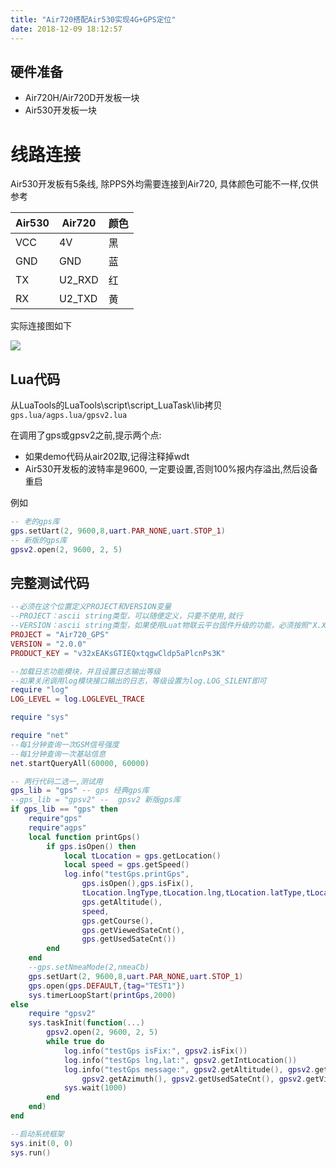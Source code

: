 ```yaml
---
title: "Air720搭配Air530实现4G+GPS定位"
date: 2018-12-09 18:12:57
---
```


## 硬件准备

* Air720H/Air720D开发板一块
* Air530开发板一块

# 线路连接

Air530开发板有5条线, 除PPS外均需要连接到Air720, 具体颜色可能不一样,仅供参考

|Air530|Air720|颜色|
|------|------|---|
|VCC   |4V    |黑|
|GND   |GND   |蓝|
|TX    |U2_RXD|红|
|RX    |U2_TXD|黄|

实际连接图如下

![](http://doc.openluat.com/api/static/editormd/php/../uploads/5_40296.jpg)

## Lua代码

从LuaTools的LuaTools\script\script_LuaTask\lib拷贝`gps.lua/agps.lua/gpsv2.lua`

在调用了gps或gpsv2之前,提示两个点:

* 如果demo代码从air202取,记得注释掉wdt
* Air530开发板的波特率是9600, 一定要设置,否则100%报内存溢出,然后设备重启

例如
```lua
-- 老的gps库
gps.setUart(2, 9600,8,uart.PAR_NONE,uart.STOP_1)
-- 新版的gps库
gpsv2.open(2, 9600, 2, 5)
```

## 完整测试代码

```lua
--必须在这个位置定义PROJECT和VERSION变量
--PROJECT：ascii string类型，可以随便定义，只要不使用,就行
--VERSION：ascii string类型，如果使用Luat物联云平台固件升级的功能，必须按照"X.X.X"定义，X表示1位数字；否则可随便定义
PROJECT = "Air720_GPS"
VERSION = "2.0.0"
PRODUCT_KEY = "v32xEAKsGTIEQxtqgwCldp5aPlcnPs3K"

--加载日志功能模块，并且设置日志输出等级
--如果关闭调用log模块接口输出的日志，等级设置为log.LOG_SILENT即可
require "log"
LOG_LEVEL = log.LOGLEVEL_TRACE

require "sys"

require "net"
--每1分钟查询一次GSM信号强度
--每1分钟查询一次基站信息
net.startQueryAll(60000, 60000)

-- 两行代码二选一,测试用
gps_lib = "gps" -- gps 经典gps库
--gps_lib = "gpsv2" --  gpsv2 新版gps库
if gps_lib == "gps" then
    require"gps"
    require"agps"
    local function printGps()
        if gps.isOpen() then
            local tLocation = gps.getLocation()
            local speed = gps.getSpeed()
            log.info("testGps.printGps",
                gps.isOpen(),gps.isFix(),
                tLocation.lngType,tLocation.lng,tLocation.latType,tLocation.lat,
                gps.getAltitude(),
                speed,
                gps.getCourse(),
                gps.getViewedSateCnt(),
                gps.getUsedSateCnt())
        end
    end
    --gps.setNmeaMode(2,nmeaCb)
    gps.setUart(2, 9600,8,uart.PAR_NONE,uart.STOP_1)
    gps.open(gps.DEFAULT,{tag="TEST1"})
    sys.timerLoopStart(printGps,2000)
else
    require "gpsv2"
    sys.taskInit(function(...)
        gpsv2.open(2, 9600, 2, 5)
        while true do
            log.info("testGps isFix:", gpsv2.isFix())
            log.info("testGps lng,lat:", gpsv2.getIntLocation())
            log.info("testGps message:", gpsv2.getAltitude(), gpsv2.getSpeed(),
                gpsv2.getAzimuth(), gpsv2.getUsedSateCnt(), gpsv2.getViewedSateCnt())
            sys.wait(1000)
        end
    end)
end

--启动系统框架
sys.init(0, 0)
sys.run()
```